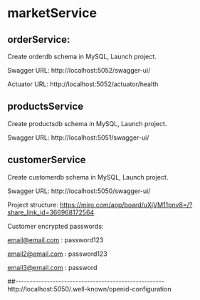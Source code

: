 # marketService

## orderService:
Create orderdb schema in MySQL, Launch project.

Swagger URL: http://localhost:5052/swagger-ui/ 

Actuator URL: http://localhost:5052/actuator/health

## productsService
Create productsdb schema in MySQL, Launch project.

Swagger URL: http://localhost:5051/swagger-ui/

## customerService
Create customerdb schema in MySQL, Launch project.

Swagger URL: http://localhost:5050/swagger-ui/

Project structure: https://miro.com/app/board/uXjVM11pnv8=/?share_link_id=366968172564


Customer encrypted passwords:

email@email.com : password123

email2@email.com : password123

email3@email.com : password

##----------------------------------------------------
http://localhost:5050/.well-known/openid-configuration